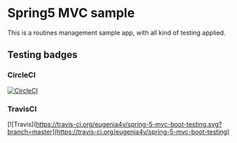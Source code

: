 # Spring5 MVC sample
This is a routines management sample app, with all kind of testing applied.

## Testing badges

### CircleCI
[![CircleCI](https://circleci.com/gh/eugenia4v/spring-5-mvc-boot-testing.svg?style=svg)](https://circleci.com/gh/eugenia4v/spring-5-mvc-boot-testing)

### TravisCI
[![Travis](https://travis-ci.org/eugenia4v/spring-5-mvc-boot-testing.svg?branch=master](https://travis-ci.org/eugenia4v/spring-5-mvc-boot-testing)

